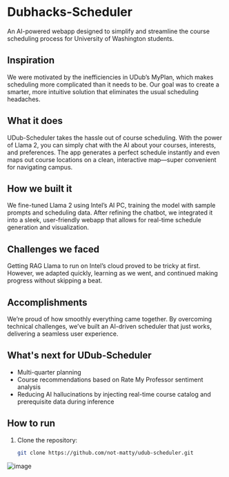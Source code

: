 # Dubhacks-Scheduler

An AI-powered webapp designed to simplify and streamline the course scheduling process for University of Washington students.

## Inspiration
We were motivated by the inefficiencies in UDub’s MyPlan, which makes scheduling more complicated than it needs to be. Our goal was to create a smarter, more intuitive solution that eliminates the usual scheduling headaches.

## What it does
UDub-Scheduler takes the hassle out of course scheduling. With the power of Llama 2, you can simply chat with the AI about your courses, interests, and preferences. The app generates a perfect schedule instantly and even maps out course locations on a clean, interactive map—super convenient for navigating campus.

## How we built it
We fine-tuned Llama 2 using Intel’s AI PC, training the model with sample prompts and scheduling data. After refining the chatbot, we integrated it into a sleek, user-friendly webapp that allows for real-time schedule generation and visualization.

## Challenges we faced
Getting RAG Llama to run on Intel’s cloud proved to be tricky at first. However, we adapted quickly, learning as we went, and continued making progress without skipping a beat.

## Accomplishments
We’re proud of how smoothly everything came together. By overcoming technical challenges, we’ve built an AI-driven scheduler that just works, delivering a seamless user experience.

## What's next for UDub-Scheduler
- Multi-quarter planning
- Course recommendations based on Rate My Professor sentiment analysis
- Reducing AI hallucinations by injecting real-time course catalog and prerequisite data during inference

## How to run
1. Clone the repository:
   ```bash
   git clone https://github.com/not-matty/udub-scheduler.git
![image](https://github.com/user-attachments/assets/86ed0881-d5e4-4d8b-82e1-1979d9538e76)

